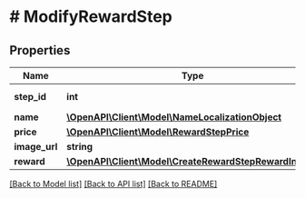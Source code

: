 # # ModifyRewardStep

## Properties

Name | Type | Description | Notes
------------ | ------------- | ------------- | -------------
**step_id** | **int** | Unique step ID. |
**name** | [**\OpenAPI\Client\Model\NameLocalizationObject**](NameLocalizationObject.md) |  |
**price** | [**\OpenAPI\Client\Model\RewardStepPrice**](RewardStepPrice.md) |  |
**image_url** | **string** | Image URL. | [optional]
**reward** | [**\OpenAPI\Client\Model\CreateRewardStepRewardInner[]**](CreateRewardStepRewardInner.md) |  |

[[Back to Model list]](../../README.md#models) [[Back to API list]](../../README.md#endpoints) [[Back to README]](../../README.md)
